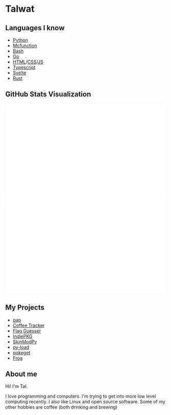 # Talwat

## Languages I know

-   [Python](https://python.org)
-   [Mcfunction](https://minecraft.net)
-   [Bash](https://www.gnu.org/software/bash/)
-   [Go](https://go.dev/)
-   [HTML](https://en.wikipedia.org/wiki/HTML)/[CSS](https://en.wikipedia.org/wiki/CSS)/[JS](https://en.wikipedia.org/wiki/JavaScript)
-   [Typescript](https://www.typescriptlang.org/)
-   [Svelte](https://svelte.dev/)
-   [Rust](https://www.rust-lang.org/)

## GitHub Stats Visualization

![Overview](https://github.com/talwat/talwat/blob/master/generated/overview.svg)
![Languages](https://github.com/talwat/talwat/blob/master/generated/languages.svg)

## My Projects

* [pap](https://github.com/talwat/pap)
* [Coffee Tracker](https://github.com/talwat/coffee-tracker)
* [Flag Guesser](https://github.com/talwat/flag-guesser)
* [IndiePKG](https://github.com/talwat/indiepkg)
* [SkinModPy](https://github.com/talwat/skinmodpy)
* [py-load](https://github.com/talwat/py-load)
* [pokeget](https://github.com/talwat/pokeget)
* [Frog](https://github.com/talwat/frog)

## About me

Hi! I'm Tal.

I love programming and computers. I'm trying to get into more low level computing recently.
I also like Linux and open source software. Some of my other hobbies are coffee (both drinking and brewing)
